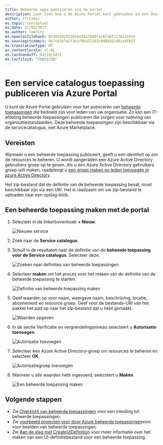 ```yaml
---
title: Beheerde apps publiceren via de portal
description: Laat zien hoe u de Azure Portal kunt gebruiken om een door Azure beheerde toepassing te maken die is bedoeld voor leden van uw organisatie.
author: tfitzmac
ms.topic: conceptual
ms.date: 11/02/2017
ms.author: tomfitz
ms.openlocfilehash: 05302d92f2304be35a7b88fac6fabfc17b13c63e
ms.sourcegitcommit: 867cb1b7a1f3a1f0b427282c648d411d0ca4f81f
ms.translationtype: MT
ms.contentlocale: nl-NL
ms.lasthandoff: 03/19/2021
ms.locfileid: "75651720"
---
```

# <a name="publish-a-service-catalog-application-through-azure-portal"></a>Een service catalogus toepassing publiceren via Azure Portal

U kunt de Azure Portal gebruiken voor het publiceren van [beheerde toepassingen](overview.md) die bedoeld zijn voor leden van uw organisatie. Zo kan een IT-afdeling beheerde toepassingen publiceren die zorgen voor naleving van organisatiestandaarden. Deze beheerde toepassingen zijn beschikbaar via de servicecatalogus, niet Azure Marketplace.

## <a name="prerequisites"></a>Vereisten

Wanneer u een beheerde toepassing publiceert, geeft u een identiteit op om de resources te beheren. U wordt aangeraden een Azure Active Directory gebruikers groep op te geven. Als u een Azure Active Directory gebruikers groep wilt maken, raadpleegt u [een groep maken en leden toevoegen in azure Active Directory](../../active-directory/fundamentals/active-directory-groups-create-azure-portal.md). 

Het zip-bestand dat de definitie van de beheerde toepassing bevat, moet beschikbaar zijn via een URI. Het is raadzaam om uw zip-bestand te uploaden naar een opslag-blob. 

## <a name="create-managed-application-with-portal"></a>Een beheerde toepassing maken met de portal

1. Selecteer in de linkerbovenhoek **+ Nieuw**.

   ![Nieuwe service](./media/publish-portal/new.png)

1. Zoek naar de **Service catalogus**.

1. Schuif in de resultaten naar de definitie van de **beheerde toepassing voor de Service catalogus**. Selecteer deze.

   ![Zoeken naar definities van beheerde toepassingen](./media/publish-portal/select-managed-apps-definition.png)

1. Selecteer **maken** om het proces voor het maken van de definitie van de beheerde toepassing te starten.

   ![Definitie van beheerde toepassing maken](./media/publish-portal/create-definition.png)

1. Geef waarden op voor naam, weergave naam, beschrijving, locatie, abonnement en resource groep. Geef voor de bestands-URI van het pakket het pad op naar het zip-bestand dat u hebt gemaakt.

   ![Waarden opgeven](./media/publish-portal/fill-application-values.png)

1. In de sectie Verificatie en vergrendelingsniveau selecteert u **Autorisatie toevoegen**.

   ![Autorisatie toevoegen](./media/publish-portal/add-authorization.png)

1. Selecteer een Azure Active Directory-groep om resources te beheren en selecteer **OK**.

   ![Autorisatiegroep toevoegen](./media/publish-portal/add-auth-group.png)

1. Wanneer u alle waarden hebt ingevoerd, selecteert u **Maken**.

   ![Een beheerde toepassing maken](./media/publish-portal/create-app.png)

## <a name="next-steps"></a>Volgende stappen

* Zie [Overzicht van beheerde toepassingen](overview.md) voor een inleiding tot beheerde toepassingen.
* Zie [voorbeeld projecten voor door Azure beheerde toepassingen](sample-projects.md)voor voor beelden van beheerde toepassingen.
* Zie [Aan de slag met CreateUiDefinition](create-uidefinition-overview.md) voor meer informatie over het maken van een UI-definitiebestand voor een beheerde toepassing.